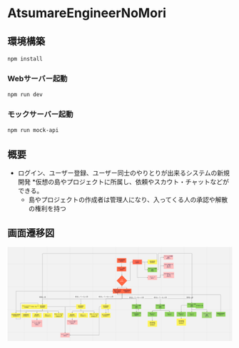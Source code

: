 # AtsumareEngineerNoMori

## 環境構築

```sh
npm install
```

### Webサーバー起動

```sh
npm run dev
```

### モックサーバー起動

```sh
npm run mock-api
```

## 概要
* ログイン、ユーザー登録、ユーザー同士のやりとりが出来るシステムの新規開発                                                                                *仮想の島やプロジェクトに所属し、依頼やスカウト・チャットなどができる。
  * 島やプロジェクトの作成者は管理人になり、入ってくる人の承認や解散の権利を持つ 

## 画面遷移図
![画面遷移図](./public/picture.png)

